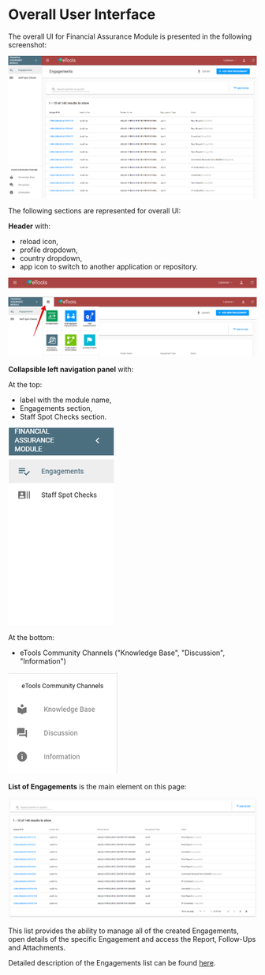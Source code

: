 # Overall User Interface

The overall UI for Financial Assurance Module is presented in the following screenshot:

![Overall UI](../.gitbook/assets/22%20%281%29.png)

The following sections are represented for overall UI:

**Header** with:

* reload icon,
* profile dropdown,
* country dropdown,
* app icon to switch to another application or repository.

![Header](../.gitbook/assets/23.png)

![Switch to other applications](../.gitbook/assets/118.png)

**Сollapsible left navigation panel** with:

At the top:

* label with the module name,
* Engagements section,
* Staff Spot Checks section.

![Top of the left navigation panel](../.gitbook/assets/4.png)

At the bottom:

* eTools Community Channels \("Knowledge Base", "Discussion", "Information"\)

![Bottom of the left navigation panel](../.gitbook/assets/24%20%281%29.png)

**List of Engagements** is the main element on this page:

![List of Engagements](../.gitbook/assets/2018-09-13_1022.png)

  
This list provides the ability to manage all of the created Engagements, open details of the specific Engagement and access the Report, Follow-Ups and Attachments. 

Detailed description of the Engagements list can be found [here](https://razortheory.gitbook.io/financial-assurance-module-documentation/~/edit/drafts/-LMCFaMf3pf4SDYfAvvB/product-end-user-documentation/engagements/list-of-engagements).  


